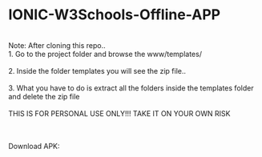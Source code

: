 # IONIC-W3Schools-Offline-APP

</br>Note: After cloning this repo..
</br>1. Go to the project folder and browse the www/templates/</br>
</br>2. Inside the folder templates you  will see the zip file..</br>
</br>3. What you have to do is extract all the folders inside the templates folder and delete the zip file
</br></br>THIS IS FOR PERSONAL USE ONLY!!! TAKE IT ON YOUR OWN RISK
</br>

</br></br>
Download APK: 

